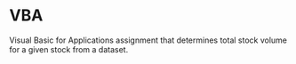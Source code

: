 # VBA
Visual Basic for Applications assignment that determines total stock volume for a given stock from a dataset.
